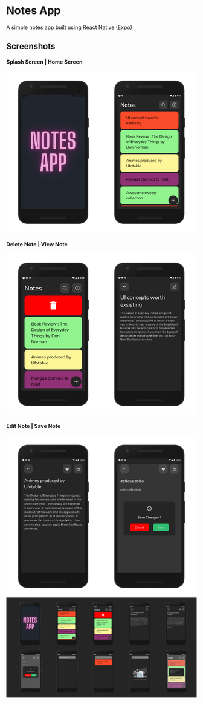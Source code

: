 # Notes App

A simple notes app built using React Native (Expo)

## Screenshots

#### Splash Screen | Home Screen

![Alt text](./previews/p1.png)

#### Delete Note | View Note

![Alt text](./previews/p2.png)

#### Edit Note | Save Note

![Alt text](./previews/p3.png)
![Alt text](./previews/Screens.png)
